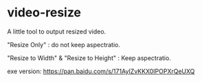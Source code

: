 # video-resize
A little tool to output resized video.

"Resize Only" : do not keep aspectratio.

"Resize to Width" & "Resize to Height" : Keep aspectratio.

exe version:
https://pan.baidu.com/s/171AyIZvKKX0IPOPXrQeUXQ
